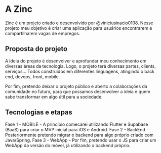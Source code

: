 # A Zinc

Zinc é um projeto criado e desenvolvido por @viniciusinacio0108. Nesse projeto meu objetivo é criar uma aplicação para usuários encontrarem e compartilharem vagas de empregos.

## Proposta do projeto

A ideia do projeto é desenvolver e aprofundar meu conhecimento em diversas áreas da tecnologia. Logo, o projeto terá diversas partes, clients, serviços... Todos construídos em diferentes linguagens, atingindo o back end, devops, front, mobile.

Por fim, pretendo deixar o projeto público e aberto a colaborações da comunidade no futuro, para que possamos desenvolver a ideia e quem sabe transformar em algo útil para a sociedade.

## Tecnologias e etapas

Fase 1 - MOBILE - A princípio comecarei utilizando Flutter e Supabase (BaaS) para criar o MVP inicial para iOS e Android.
Fase 2 - BackEnd - Posteriormente pretendo migrar o backend para algo próprio criado com Java/Spring.
Fase 3 - WebApp - Por fim, pretendo usar o JS para criar um WebApp da versão do móvel, já utilizando o backend próprio.
